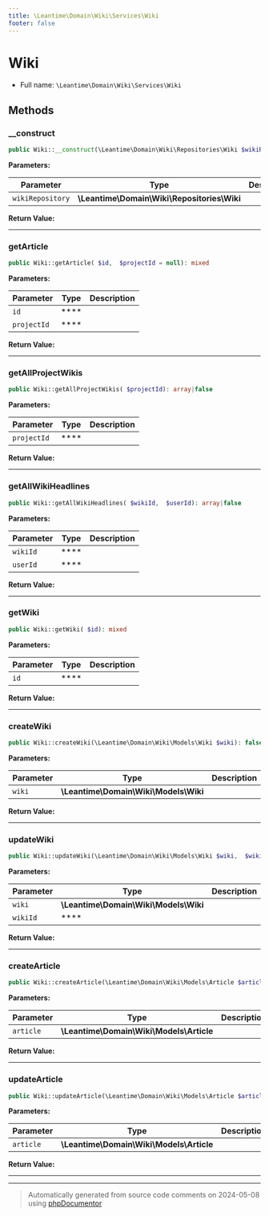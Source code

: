 ```yaml
---
title: \Leantime\Domain\Wiki\Services\Wiki
footer: false
---
```


# Wiki





* Full name: `\Leantime\Domain\Wiki\Services\Wiki`



## Methods

### __construct



```php
public Wiki::__construct(\Leantime\Domain\Wiki\Repositories\Wiki $wikiRepository): mixed
```








**Parameters:**

| Parameter | Type | Description |
|-----------|------|-------------|
| `wikiRepository` | **\Leantime\Domain\Wiki\Repositories\Wiki** |  |


**Return Value:**





---
### getArticle



```php
public Wiki::getArticle( $id,  $projectId = null): mixed
```








**Parameters:**

| Parameter | Type | Description |
|-----------|------|-------------|
| `id` | **** |  |
| `projectId` | **** |  |


**Return Value:**





---
### getAllProjectWikis



```php
public Wiki::getAllProjectWikis( $projectId): array|false
```








**Parameters:**

| Parameter | Type | Description |
|-----------|------|-------------|
| `projectId` | **** |  |


**Return Value:**





---
### getAllWikiHeadlines



```php
public Wiki::getAllWikiHeadlines( $wikiId,  $userId): array|false
```








**Parameters:**

| Parameter | Type | Description |
|-----------|------|-------------|
| `wikiId` | **** |  |
| `userId` | **** |  |


**Return Value:**





---
### getWiki



```php
public Wiki::getWiki( $id): mixed
```








**Parameters:**

| Parameter | Type | Description |
|-----------|------|-------------|
| `id` | **** |  |


**Return Value:**





---
### createWiki



```php
public Wiki::createWiki(\Leantime\Domain\Wiki\Models\Wiki $wiki): false|string
```








**Parameters:**

| Parameter | Type | Description |
|-----------|------|-------------|
| `wiki` | **\Leantime\Domain\Wiki\Models\Wiki** |  |


**Return Value:**





---
### updateWiki



```php
public Wiki::updateWiki(\Leantime\Domain\Wiki\Models\Wiki $wiki,  $wikiId): bool
```








**Parameters:**

| Parameter | Type | Description |
|-----------|------|-------------|
| `wiki` | **\Leantime\Domain\Wiki\Models\Wiki** |  |
| `wikiId` | **** |  |


**Return Value:**





---
### createArticle



```php
public Wiki::createArticle(\Leantime\Domain\Wiki\Models\Article $article): false|string
```








**Parameters:**

| Parameter | Type | Description |
|-----------|------|-------------|
| `article` | **\Leantime\Domain\Wiki\Models\Article** |  |


**Return Value:**





---
### updateArticle



```php
public Wiki::updateArticle(\Leantime\Domain\Wiki\Models\Article $article): bool
```








**Parameters:**

| Parameter | Type | Description |
|-----------|------|-------------|
| `article` | **\Leantime\Domain\Wiki\Models\Article** |  |


**Return Value:**





---


---
> Automatically generated from source code comments on 2024-05-08 using [phpDocumentor](http://www.phpdoc.org/)
